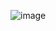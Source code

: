 ![image](https://user-images.githubusercontent.com/10692276/33230060-1d66458c-d230-11e7-9f47-281ea6a8dd21.gif)
